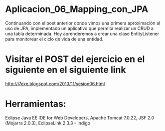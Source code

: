 # Aplicacion_06_Mapping_con_JPA
Continuando con el post anterior donde vimos una primera aproximación al uso de JPA, implementado un aplicativo que permita realizar un CRUD a una tabla determinada. Hoy aprenderemos a crear una clase EntityListener para monitorear el ciclo de vida de una entidad.


# Visitar el POST del ejercicio en el siguiente en el siguiente link
http://i7exe.blogspot.com/2013/11/sesion06.html

# Herramientas:
Eclipse Java EE IDE for Web Developers, Apache Tomcat 7.0.22, JSF 2.0 (Mojarra 2.0.3), EclipseLink 2.3.3 - Indigo

